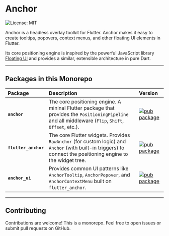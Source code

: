 # Anchor

![License: MIT](https://img.shields.io/badge/License-MIT-yellow.svg)

Anchor is a headless overlay toolkit for Flutter. Anchor makes it easy to create tooltips, popovers, context menus, and other floating UI elements in Flutter.

Its core positioning engine is inspired by the powerful JavaScript library [Floating UI](https://floating-ui.com/) and provides a similar, extensible architecture in pure Dart.

-----

## Packages in this Monorepo

| Package | Description | Version |
| :--- | :--- | :--- |
| **`anchor`** | The core positioning engine. A mininal Flutter package that provides the `PositioningPipeline` and all middleware (`Flip`, `Shift`, `Offset`, etc.). | [![pub package](https://img.shields.io/pub/v/anchor.svg)](https://pub.dev/packages/anchor) |
| **`flutter_anchor`** | The core Flutter widgets. Provides `RawAnchor` (for custom logic) and `Anchor` (with built-in triggers) to connect the positioning engine to the widget tree. | [![pub package](https://img.shields.io/pub/v/flutter_anchor.svg)](https://pub.dev/packages/flutter_anchor) |
| **`anchor_ui`** | Provides common UI patterns like `AnchorTooltip`, `AnchorPopover`, and `AnchorContextMenu` built on `flutter_anchor`. | [![pub package](https://img.shields.io/pub/v/anchor_ui.svg)](https://pub.dev/packages/anchor_ui) |

-----

## Contributing

Contributions are welcome! This is a monorepo. Feel free to open issues or submit pull requests on GitHub.
